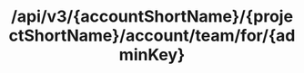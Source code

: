---
title: /api/v3/{accountShortName}/{projectShortName}/account/team/for/{adminKey}
hidden: false
---